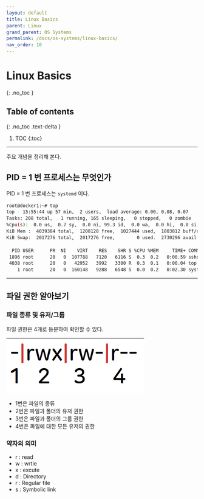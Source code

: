 ```yaml
---
layout: default
title: Linux Basics
parent: Linux
grand_parent: OS Systems
permalink: /docs/os-systems/linux-basics/
nav_order: 10
---
```


# Linux Basics
{: .no_toc }

## Table of contents
{: .no_toc .text-delta }

1. TOC
{:toc}



---

주요 개념을 정리해 본다.


## PID = 1 번 프로세스는 무엇인가

PID = 1 번 프로세스는 `systemd` 이다.

```bash
root@docker1:~# top
top - 15:55:44 up 57 min,  2 users,  load average: 0.00, 0.08, 0.07
Tasks: 208 total,   1 running, 165 sleeping,   0 stopped,   0 zombie
%Cpu(s):  0.0 us,  0.7 sy,  0.0 ni, 99.3 id,  0.0 wa,  0.0 hi,  0.0 si,  0.0 st
KiB Mem :  4039384 total,  1208128 free,  1027444 used,  1803812 buff/cache
KiB Swap:  2017276 total,  2017276 free,        0 used.  2730296 avail Mem

  PID USER      PR  NI    VIRT    RES    SHR S %CPU %MEM     TIME+ COMMAND
 1896 root      20   0  107788   7120   6116 S  0.3  0.2   0:00.59 sshd
 4038 root      20   0   42952   3992   3300 R  0.3  0.1   0:00.04 top
    1 root      20   0  160148   9288   6548 S  0.0  0.2   0:02.30 systemd
```

---

## 파일 권한 알아보기

### 파일 종류 및 유저/그룹

파일 권한은 4개로 등분하여 확인할 수 있다.


![](/assets/images/linux1.png)




-   1번은 파일의 종류
-   2번은 파일과 폴더의 유저 권한
-   3번은 파일과 폴더의 그룹 권한
-   4번은 파일에 대한 모든 유저의 권한

### 약자의 의미

-   r : read
-   w : wrtie
-   x : excute
-   d : Directory
-   r : Regular file
-   s : Symbolic link